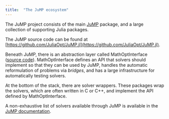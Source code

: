 ```yaml
---
title:  "The JuMP ecosystem"
---
```


The JuMP project consists of the main [JuMP](https://github.com/juliaopt/JuMP.jl)
package, and a large collection of supporting Julia packages.

The JuMP source code can be found at [https://github.com/JuliaOpt/JuMP.jl](https://github.com/JuliaOpt/JuMP.jl).

Beneath JuMP, there is an abstraction layer called MathOptInterface ([source code](https://github.com/JuliaOpt/MathOptInterface.jl)). MathOptInterface defines an API that solvers
should implement so that they can be used by JuMP, handles the automatic
reformulation of problems via _bridges_, and has a large infrastructure for
automatically testing solvers.

At the bottom of the stack, there are solver wrappers. These packages wrap the
solvers, which are often written in C or C++, and implement the API defined by
MathOptInterface.

A non-exhaustive list of solvers available through JuMP is available in the
[JuMP documentation](https://www.juliaopt.org/JuMP.jl/stable/installation/).
